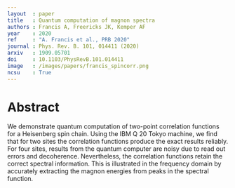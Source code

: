 ```yaml
---
layout  : paper
title   : Quantum computation of magnon spectra
authors : Francis A, Freericks JK, Kemper AF
year    : 2020
ref     : "A. Francis et al., PRB 2020"
journal : Phys. Rev. B. 101, 014411 (2020)
arxiv   : 1909.05701
doi     : 10.1103/PhysRevB.101.014411
image   : /images/papers/francis_spincorr.png
ncsu    : True
---
```


# Abstract

We demonstrate quantum computation of two-point correlation functions for a Heisenberg spin chain. Using the IBM Q 20 Tokyo machine, we find that for two sites the correlation functions produce the exact results reliably. For four sites, results from the quantum computer are noisy due to read out errors and decoherence. Nevertheless, the correlation functions retain the correct spectral information. This is illustrated in the frequency domain by accurately extracting the magnon energies from peaks in the spectral function. 
